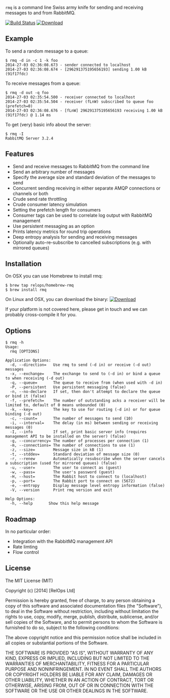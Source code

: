 `rmq` is a command line Swiss army knife for sending and receiving messages to and from RabbitMQ.

[![Build Status](https://travis-ci.org/relops/rmq.png?branch=master)](https://travis-ci.org/relops/rmq)
[![Download](https://api.bintray.com/packages/relops/rmq/rmq/images/download.png)](https://bintray.com/relops/rmq/rmq/_latestVersion)

Example
-------

To send a random message to a queue:

```
$ rmq -d in -c 1 -k foo
2014-27-03 02:36:08.673 - sender connected to localhost
2014-27-03 02:36:08.674 - [296291375195656193] sending 1.00 kB (91f17fdc)
```

To receive messages from a queue:

```
$ rmq -d out -q foo
2014-27-03 02:35:54.500 - receiver connected to localhost
2014-27-03 02:35:54.504 - receiver (fLnW) subscribed to queue foo (prefetch=0)
2014-27-03 02:36:08.676 - [fLnW] 296291375195656193 receiving 1.00 kB (91f17fdc) @ 1.14 ms
```

To get (very) basic info about the server:
```
$ rmq -I
RabbitMQ Server 3.2.4
```

Features
--------

* Send and receive messages to RabbitMQ from the command line
* Send an arbitrary number of messages
* Specify the average size and standard deviation of the messages to send
* Concurrent sending receiving in either separate AMQP connections or channels or both
* Crude send rate throttling
* Crude consumer latency simulation
* Setting the prefetch length for consumers
* Consumer tags can be used to correlate log output with RabbitMQ management
* Use persistent messaging as an option
* Prints latency metrics for round trip operations
* Deep entropy analysis for sending and receiving messages
* Optionally auto-re-subscribe to cancelled subscriptions (e.g. with mirrored queues)

Installation
------------

On OSX you can use Homebrew to install rmq:

```
$ brew tap relops/homebrew-rmq
$ brew install rmq
```

On Linux and OSX, you can download the binary: [![Download](https://api.bintray.com/packages/relops/rmq/rmq/images/download.png)](https://bintray.com/relops/rmq/rmq/_latestVersion)

If your platform is not covered here, please get in touch and we can probably cross-compile it for you.

Options
-------

```
$ rmq -h
Usage:
  rmq [OPTIONS]

Application Options:
  -d, --direction=   Use rmq to send (-d in) or receive (-d out) messages
  -x, --exchange=    The exchange to send to (-d in) or bind a queue to when receiving (-d out)
  -q, --queue=       The queue to receive from (when used with -d in)
  -P, --persistent   Use persistent messaging (false)
  -n, --no-declare   If set, then don't attempt to declare the queue or bind it (false)
  -f, --prefetch=    The number of outstanding acks a receiver will be limited to, default of 0 means unbounded (0)
  -k, --key=         The key to use for routing (-d in) or for queue binding (-d out)
  -c, --count=       The number of messages to send (10)
  -i, --interval=    The delay (in ms) between sending or receiving messages (0)
  -I, --info         If set, print basic server info (requires management API to be installed on the server) (false)
  -g, --concurrency= The number of processes per connection (1)
  -m, --connections= The number of connections to use (1)
  -z, --size=        Message size in kB (1)
  -t, --stddev=      Standard deviation of message size (0)
  -r, --renew        Automatically resubscribe when the server cancels a subscription (used for mirrored queues) (false)
  -u, --user=        The user to connect as (guest)
  -w, --pass=        The user's password (guest)
  -H, --host=        The Rabbit host to connect to (localhost)
  -p, --port=        The Rabbit port to connect on (5672)
  -e, --entropy      Display message level entropy information (false)
  -V, --version      Print rmq version and exit

Help Options:
  -h, --help       Show this help message
```

Roadmap
-------

In no particular order:

* Integration with the RabbitMQ management API
* Rate limting
* Flow control

License
-------

The MIT License (MIT)

Copyright (c) [2014] [RelOps Ltd]

Permission is hereby granted, free of charge, to any person obtaining a copy
of this software and associated documentation files (the "Software"), to deal
in the Software without restriction, including without limitation the rights
to use, copy, modify, merge, publish, distribute, sublicense, and/or sell
copies of the Software, and to permit persons to whom the Software is
furnished to do so, subject to the following conditions:

The above copyright notice and this permission notice shall be included in all
copies or substantial portions of the Software.

THE SOFTWARE IS PROVIDED "AS IS", WITHOUT WARRANTY OF ANY KIND, EXPRESS OR
IMPLIED, INCLUDING BUT NOT LIMITED TO THE WARRANTIES OF MERCHANTABILITY,
FITNESS FOR A PARTICULAR PURPOSE AND NONINFRINGEMENT. IN NO EVENT SHALL THE
AUTHORS OR COPYRIGHT HOLDERS BE LIABLE FOR ANY CLAIM, DAMAGES OR OTHER
LIABILITY, WHETHER IN AN ACTION OF CONTRACT, TORT OR OTHERWISE, ARISING FROM,
OUT OF OR IN CONNECTION WITH THE SOFTWARE OR THE USE OR OTHER DEALINGS IN THE
SOFTWARE.
